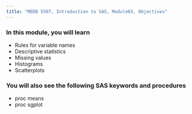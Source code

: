 ```yaml
---
title: "MEDB 5507, Introduction to SAS, Module03, Objectives"
---
```


### In this module, you will learn

+ Rules for variable names
+ Descriptive statistics
+ Missing values
+ Histograms
+ Scatterplots

### You will also see the following SAS keywords and procedures

+ proc means
+ proc sgplot